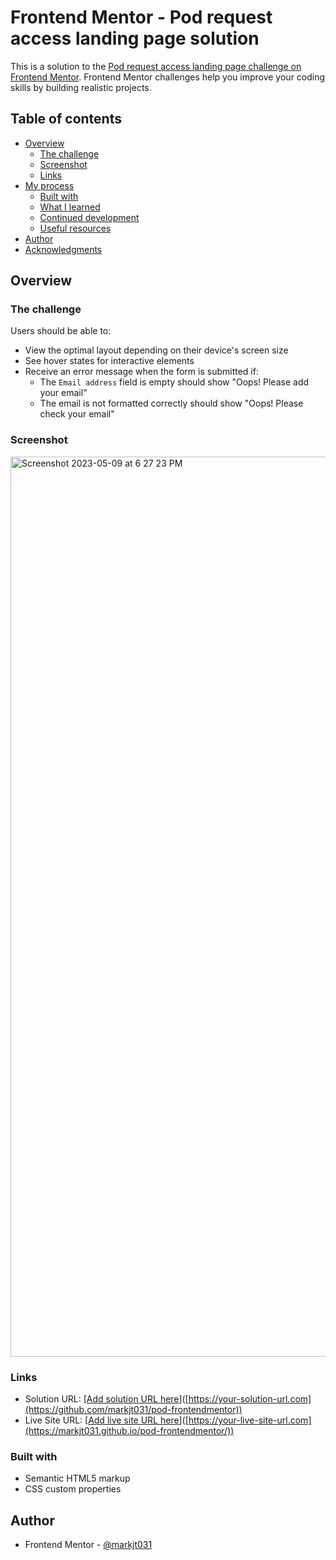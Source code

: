 # Frontend Mentor - Pod request access landing page solution

This is a solution to the [Pod request access landing page challenge on Frontend Mentor](https://www.frontendmentor.io/challenges/pod-request-access-landing-page-eyTmdkLSG). Frontend Mentor challenges help you improve your coding skills by building realistic projects. 

## Table of contents

- [Overview](#overview)
  - [The challenge](#the-challenge)
  - [Screenshot](#screenshot)
  - [Links](#links)
- [My process](#my-process)
  - [Built with](#built-with)
  - [What I learned](#what-i-learned)
  - [Continued development](#continued-development)
  - [Useful resources](#useful-resources)
- [Author](#author)
- [Acknowledgments](#acknowledgments)


## Overview

### The challenge

Users should be able to:

- View the optimal layout depending on their device's screen size
- See hover states for interactive elements
- Receive an error message when the form is submitted if:
  - The `Email address` field is empty should show "Oops! Please add your email"
  - The email is not formatted correctly should show "Oops! Please check your email"

### Screenshot
<img width="1440" alt="Screenshot 2023-05-09 at 6 27 23 PM" src="https://github.com/markjt031/pod-frontendmentor/assets/118943856/791aeceb-3f0f-4c90-8994-fdde4652464e">


### Links

- Solution URL: [[Add solution URL here](https://github.com/markjt031/pod-frontendmentor)]([https://your-solution-url.com](https://github.com/markjt031/pod-frontendmentor))
- Live Site URL: [[Add live site URL here](https://markjt031.github.io/pod-frontendmentor/)]([https://your-live-site-url.com](https://markjt031.github.io/pod-frontendmentor/))

### Built with

- Semantic HTML5 markup
- CSS custom properties



## Author
- Frontend Mentor - [@markjt031](https://www.frontendmentor.io/profile/markjt031)



